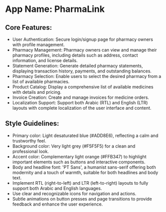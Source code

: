 # **App Name**: PharmaLink

## Core Features:

- User Authentication: Secure login/signup page for pharmacy owners with profile management.
- Pharmacy Management: Pharmacy owners can view and manage their pharmacy profiles, including details such as address, contact information, and license details.
- Statement Generation: Generate detailed pharmacy statements, displaying transaction history, payments, and outstanding balances.
- Pharmacy Selection: Enable users to select the desired pharmacy from a list of available pharmacies.
- Product Catalog: Display a comprehensive list of available medicines with details and pricing.
- Invoice Creation: Create and manage invoices for medicine orders.
- Localization Support: Support both Arabic (RTL) and English (LTR) layouts with complete localization of the user interface and content.

## Style Guidelines:

- Primary color: Light desaturated blue (#ADD8E6), reflecting a calm and trustworthy feel.
- Background color: Very light grey (#F5F5F5) for a clean and professional look.
- Accent color: Complementary light orange (#FFB347) to highlight important elements such as buttons and interactive components.
- Body and headline font: 'PT Sans', a humanist sans-serif offering both modernity and a touch of warmth, suitable for both headlines and body text.
- Implement RTL (right-to-left) and LTR (left-to-right) layouts to fully support both Arabic and English languages.
- Use clear and recognizable icons for navigation and actions.
- Subtle animations on button presses and page transitions to provide feedback and enhance the user experience.